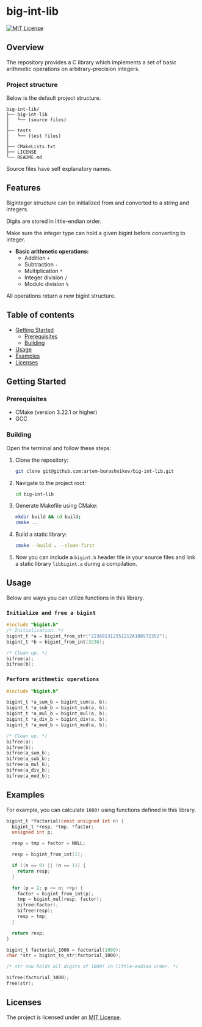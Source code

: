 # big-int-lib

[![MIT License][license-shield]][license-url]

## Overview

The repository provides a C library which implements a set of basic arithmetic operations on arbitrary-precision integers.

### Project structure

Below is the default project structure.

```ignorelang
big-int-lib/
├── big-int-lib
│   └── (source files)
│   
├── tests
│   └── (test files)
│
├── CMakeLists.txt
├── LICENSE
└── README.md
```

Source files have self explanatory names.

## Features

Biginteger structure can be initialized from and converted to a string and integers.

Digits are stored in little-endian order.

Make sure the integer type can hold a given bigint before converting to integer.

- **Basic arithmetic operations:** 
    - Addition `+`
    - Subtraction `-`
    - Multiplication `*`
    - Integer division `/`
    - Modulo division `%`

All operations return a new bigint structure.

## Table of contents

- [Getting Started](#getting-started)
  - [Prerequisites](#prerequisites)
  - [Building](#building)
- [Usage](#usage)
- [Examples](#examples)
- [Licenses](#licenses)

## Getting Started

### Prerequisites

- CMake (version 3.22.1 or higher)
- GCC

### Building

Open the terminal and follow these steps:

1. Clone the repository:

    ```sh
    git clone git@github.com:artem-burashnikov/big-int-lib.git
    ```

2. Navigate to the project root:

    ```sh
    cd big-int-lib
    ```

3. Generate Makefile using CMake:

    ```sh
    mkdir build && cd build;
    cmake ..
    ```

4. Build a static library:

    ```sh
    cmake --build . --clean-first
    ```

5. Now you can include a `bigint.h` header file in your source files and link a static library `libbigint.a` during a compilation.

## Usage
Below are ways you can utilize functions in this library.

### `Initialize and free a bigint`
```c
#include "bigint.h"
/* Initialization. */
bigint_t *a = bigint_from_str("2236913125512124108572352");
bigint_t *b = bigint_from_int(3236);

/* Clean up. */
bifree(a);
bifree(b);
```

### `Perform arithmetic operations`
```c
#include "bigint.h"

bigint_t *a_sum_b = bigint_sum(a, b);
bigint_t *a_sub_b = bigint_sub(a, b);
bigint_t *a_mul_b = bigint_mul(a, b);
bigint_t *a_div_b = bigint_div(a, b);
bigint_t *a_mod_b = bigint_mod(a, b);

/* Clean up. */
bifree(a);
bifree(b);
bifree(a_sum_b);
bifree(a_sub_b);
bifree(a_mul_b);
bifree(a_div_b);
bifree(a_mod_b);
```

## Examples

For example, you can calculate `1000!` using functions defined in this library.

```c
bigint_t *factorial(const unsigned int n) {
  bigint_t *resp, *tmp, *factor;
  unsigned int p;

  resp = tmp = factor = NULL;

  resp = bigint_from_int(1);

  if ((n == 0) || (n == 1)) {
    return resp;
  }

  for (p = 2; p <= n; ++p) {
    factor = bigint_from_int(p);
    tmp = bigint_mul(resp, factor);
    bifree(factor);
    bifree(resp);
    resp = tmp;
  }

  return resp;
}

bigint_t factorial_1000 = factorial(1000);
char *str = bigint_to_str(factorial_1000);

/* str now holds all digits of 1000! in little-endian order. */

bifree(factorial_1000);
free(str);
```

## Licenses

The project is licensed under an [MIT License][license-url].

<!-- https://www.markdownguide.org/basic-syntax/#reference-style-links -->
[license-shield]: https://img.shields.io/github/license/artem-burashnikov/big-int-lib.svg?style=for-the-badge&color=blue
[license-url]: LICENSE
